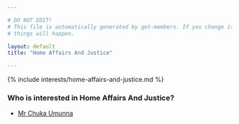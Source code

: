```yaml
---

# DO NOT EDIT!
# This file is automatically generated by get-members. If you change it, bad
# things will happen.

layout: default
title: "Home Affairs And Justice"

---
```


{% include interests/home-affairs-and-justice.md %}

### Who is interested in Home Affairs And Justice?


* [Mr Chuka Umunna](/members/mr-chuka-umunna.html)
